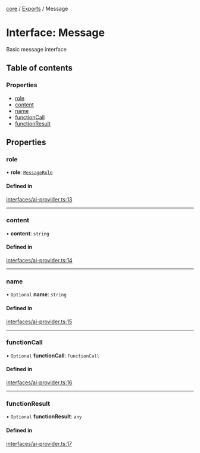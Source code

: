 <!-- 
 ⚠️  AUTO-GENERATED FILE - DO NOT EDIT MANUALLY
 This file is automatically generated by scripts/docs-generator.js
 To make changes, edit the source TypeScript files or update the generator script
-->

[core](../../) / [Exports](../modules) / Message

# Interface: Message

Basic message interface

## Table of contents

### Properties

- [role](Message#role)
- [content](Message#content)
- [name](Message#name)
- [functionCall](Message#functioncall)
- [functionResult](Message#functionresult)

## Properties

### role

• **role**: [`MessageRole`](../modules#messagerole)

#### Defined in

[interfaces/ai-provider.ts:13](https://github.com/woojubb/robota/blob/a8442f1faf09c1f8c76f836001e62362defd1424/packages/core/src/interfaces/ai-provider.ts#L13)

___

### content

• **content**: `string`

#### Defined in

[interfaces/ai-provider.ts:14](https://github.com/woojubb/robota/blob/a8442f1faf09c1f8c76f836001e62362defd1424/packages/core/src/interfaces/ai-provider.ts#L14)

___

### name

• `Optional` **name**: `string`

#### Defined in

[interfaces/ai-provider.ts:15](https://github.com/woojubb/robota/blob/a8442f1faf09c1f8c76f836001e62362defd1424/packages/core/src/interfaces/ai-provider.ts#L15)

___

### functionCall

• `Optional` **functionCall**: `FunctionCall`

#### Defined in

[interfaces/ai-provider.ts:16](https://github.com/woojubb/robota/blob/a8442f1faf09c1f8c76f836001e62362defd1424/packages/core/src/interfaces/ai-provider.ts#L16)

___

### functionResult

• `Optional` **functionResult**: `any`

#### Defined in

[interfaces/ai-provider.ts:17](https://github.com/woojubb/robota/blob/a8442f1faf09c1f8c76f836001e62362defd1424/packages/core/src/interfaces/ai-provider.ts#L17)
